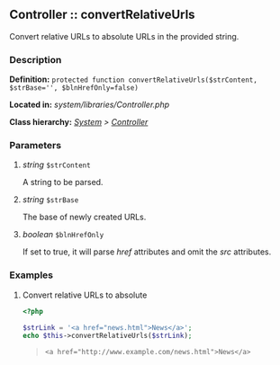 
Controller :: convertRelativeUrls
-------------------------------------------

Convert relative URLs to absolute URLs in the provided string.


### Description ###

**Definition:** `protected function convertRelativeUrls($strContent, $strBase='', $blnHrefOnly=false)`

**Located in:** *system/libraries/Controller.php*

**Class hierarchy:** *[System](../System.php) > [Controller](../Controller.php)*


### Parameters ###

1. *string* `$strContent`

	A string to be parsed.

2. *string* `$strBase`

	The base of newly created URLs.

3. *boolean* `$blnHrefOnly`

	If set to true, it will parse *href* attributes and omit the *src* attributes.


### Examples ###

1. Convert relative URLs to absolute

	```php
	<?php

	$strLink = '<a href="news.html">News</a>';
	echo $this->convertRelativeUrls($strLink);
	```
	> ```<a href="http://www.example.com/news.html">News</a>```

